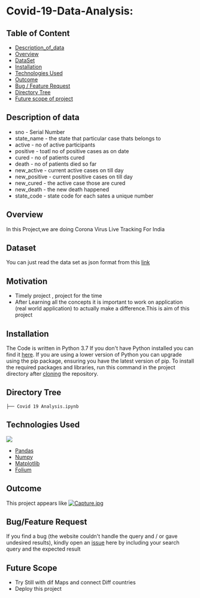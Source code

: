 # Covid-19-Data-Analysis: 

## Table of Content
  * [Description_of_data](#Description-of-data)
  * [Overview](#overview)
  * [DataSet](#Dataset)
  * [Installation](#installation)
  * [Technologies Used](#Technologies-Used)
  * [Outcome](#outcome)
  * [Bug / Feature Request](#bug---feature-request)
  * [Directory Tree](#directory-tree)
  * [Future scope of project](#future-scope)


## Description of data

* sno	- Serial Number
* state_name - the state that particular case thats belongs to	
* active	- no of active participants 
* positive	- toatl no of positive cases as on date
* cured	  - no of patients cured
* death	  - no of patients died so far
* new_active	- current active  cases on till day   
* new_positive	- current positive  cases on till day   
* new_cured	    - the active case those are cured
* new_death	     - the new death happened
* state_code    - state code for each sates a unique number 


## Overview
In this Project,we are doing Corona Virus Live Tracking For India
## Dataset
You can just read the data set as json format from this [link](https://www.mohfw.gov.in/data/datanew.json)

## Motivation
* Timely project , project for the time
* After Learning all the concepts it is important to work on application (real world application) to actually make a difference.This is aim of this project

## Installation
The Code is written in Python 3.7 If you don't have Python installed you can find it [here](https://www.python.org/downloads/). If you are using a lower version of Python you can upgrade using the pip package, ensuring you have the latest version of pip. To install the required packages and libraries, run this command in the project directory after [cloning](https://www.howtogeek.com/451360/how-to-clone-a-github-repository/) the repository.

## Directory Tree 
```
├── Covid 19 Analysis.ipynb

```

## Technologies Used

![](https://forthebadge.com/images/badges/made-with-python.svg)
* [Pandas](https://pandas.pydata.org/)
* [Numpy](https://numpy.org/)
* [Matplotlib](https://matplotlib.org/) 
* [Folium](https://python-visualization.github.io/folium/#:~:text=folium%20makes%20it%20easy%20to,as%20markers%20on%20the%20map.)
## Outcome
This project appears like [![Capture.jpg](https://i.postimg.cc/8cVvwMg5/Capture.jpg)](https://postimg.cc/WFXt1D3L) 
## Bug/Feature Request

If you find a bug (the website couldn't handle the query and / or gave undesired results), kindly open an [issue](https://github.com/Abilashkanagasabai/Covid-19-Data-Analysis-/issues) here by including your search query and the expected result

## Future Scope

* Try Still with dif  Maps and connect Diff countries
* Deploy this project


